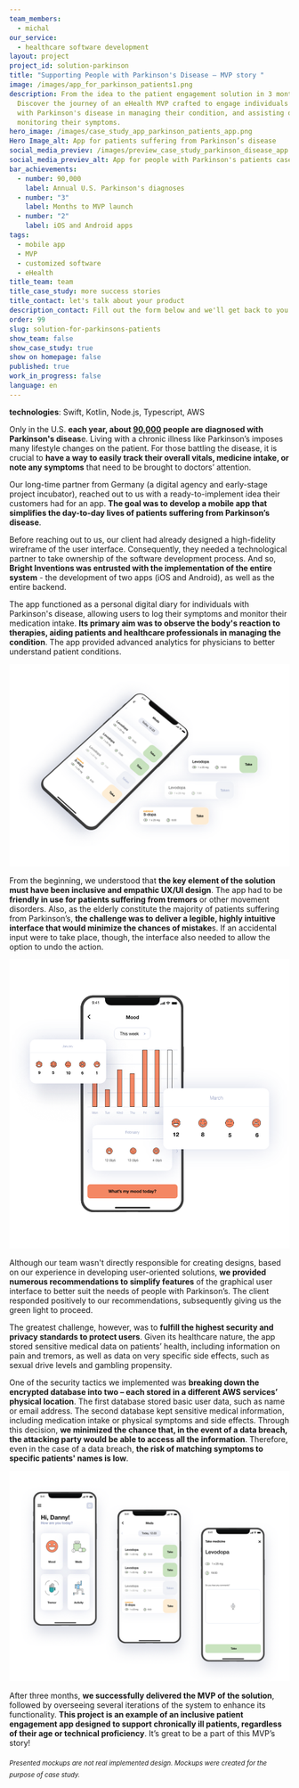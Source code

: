 ```yaml
---
team_members:
  - michal
our_service:
  - healthcare software development
layout: project
project_id: solution-parkinson
title: "Supporting People with Parkinson's Disease – MVP story "
image: /images/app_for_parkinson_patients1.png
description: From the idea to the patient engagement solution in 3 months.
  Discover the journey of an eHealth MVP crafted to engage individuals living
  with Parkinson's disease in managing their condition, and assisting doctors in
  monitoring their symptoms.
hero_image: /images/case_study_app_parkinson_patients_app.png
Hero Image_alt: App for patients suffering from Parkinson’s disease
social_media_previev: /images/preview_case_study_parkinson_disease_app.png
social_media_previev_alt: App for people with Parkinson's patients case study
bar_achievements:
  - number: 90,000
    label: Annual U.S. Parkinson's diagnoses
  - number: "3"
    label: Months to MVP launch
  - number: "2"
    label: iOS and Android apps
tags:
  - mobile app
  - MVP
  - customized software
  - eHealth
title_team: team
title_case_study: more success stories
title_contact: let's talk about your product
description_contact: Fill out the form below and we'll get back to you in 48 hours.
order: 99
slug: solution-for-parkinsons-patients
show_team: false
show_case_study: true
show on homepage: false
published: true
work_in_progress: false
language: en
---
```

<TitleWithIcon sectionTitle="technologies" titleIcon="/images/skills.svg" titleIconAlt="technologies" />

<Gallery images='[{"src":"/images/swift_icon_stack.svg","alt":"Swift"},{"src":"/images/kotlin_new_stack_logo.svg","alt":"Kotlin"},{"src":"/images/node_stack_logosvg.svg","alt":"Node.js"},{"src":"/images/case-study_typescript_stack-logo.svg","alt":"TypeScript"},{"src":"/images/aws_stack_logo.svg","alt":"AWS"}]' />

**technologies**: Swift, Kotlin, Node.js, Typescript, AWS

<TitleWithIcon sectionTitle="problem – lack of an easy way to daily manage the disease" titleIcon="/images/icon_title_about.svg" titleIconAlt="problem" />

Only in the U.S. **each year, about [90,000](https://www.parkinson.org/understanding-parkinsons/statistics) people are diagnosed with Parkinson's diseas**e. Living with a chronic illness like Parkinson’s imposes many lifestyle changes on the patient. For those battling the disease, it is crucial to **have a way to easily track their overall vitals, medicine intake, or note any symptoms** that need to be brought to doctors’ attention.

<TitleWithIcon sectionTitle="solution: a mobile app that simplifies the day-to-day lives of patients" titleIcon="/images/two_flags.svg" titleIconAlt="solution" />

Our long-time partner from Germany (a digital agency and early-stage project incubator), reached out to us with a ready-to-implement idea their customers had for an app. **The goal was to develop a mobile app that simplifies the day-to-day lives of patients suffering from Parkinson’s disease**.

Before reaching out to us, our client had already designed a high-fidelity wireframe of the user interface. Consequently, they needed a technological partner to take ownership of the software development process. And so, **Bright Inventions was entrusted with the implementation of the entire system** - the development of two apps (iOS and Android), as well as the entire backend.

The app functioned as a personal digital diary for individuals with Parkinson's disease, allowing users to log their symptoms and monitor their medication intake. **Its primary aim was to observe the body's reaction to therapies, aiding patients and healthcare professionals in managing the condition**. The app provided advanced analytics for physicians to better understand patient conditions.

![App for Parkinson's Patients](../../static/images/app_for_parkinson_patients3.png)

<TitleWithIcon sectionTitle="challenges: inclusive design and securing medical data" titleIcon="/images/gearwheel.svg" titleIconAlt="challenges" />

From the beginning, we understood that **the key element of the solution must have been inclusive and empathic UX/UI design**. The app had to be **friendly in use for patients suffering from tremors** or other movement disorders. Also, as the elderly constitute the majority of patients suffering from Parkinson’s, **the challenge was to deliver a legible, highly intuitive interface that would minimize the chances of mistake**s. If an accidental input were to take place, though, the interface also needed to allow the option to undo the action.

![App for Parkinson's Patients](../../static/images/app_for_parkinson_patients1.png)

Although our team wasn't directly responsible for creating designs, based on our experience in developing user-oriented solutions, **we provided numerous recommendations to simplify features** of the graphical user interface to better suit the needs of people with Parkinson’s. The client responded positively to our recommendations, subsequently giving us the green light to proceed.

The greatest challenge, however, was to **fulfill the highest security and privacy standards to protect users**. Given its healthcare nature, the app stored sensitive medical data on patients’ health, including information on pain and tremors, as well as data on very specific side effects, such as sexual drive levels and gambling propensity.

One of the security tactics we implemented was **breaking down the encrypted database into two – each stored in a different AWS services’ physical location**. The first database stored basic user data, such as name or email address. The second database kept sensitive medical information, including medication intake or physical symptoms and side effects. Through this decision, **we minimized the chance that, in the event of a data breach, the attacking party would be able to access all the information**. Therefore, even in the case of a data breach, **the risk of matching symptoms to specific patients' names is low**.

![App for Parkinson's Patients](../../static/images/app_for_parkinson_patients2.png)

<TitleWithIcon sectionTitle="the result: MVP in three months" titleIcon="/images/results_icon_title_small.png" titleIconAlt="result" />

After three months, **we successfully delivered the MVP of the solution**, followed by overseeing several iterations of the system to enhance its functionality. **This project is an example of an inclusive patient engagement app designed to support chronically ill patients, regardless of their age or technical proficiency**. It’s great to be a part of this MVP’s story!

<sub>*Presented mockups are not real implemented design. Mockups were created for the purpose of case study.*</sub>